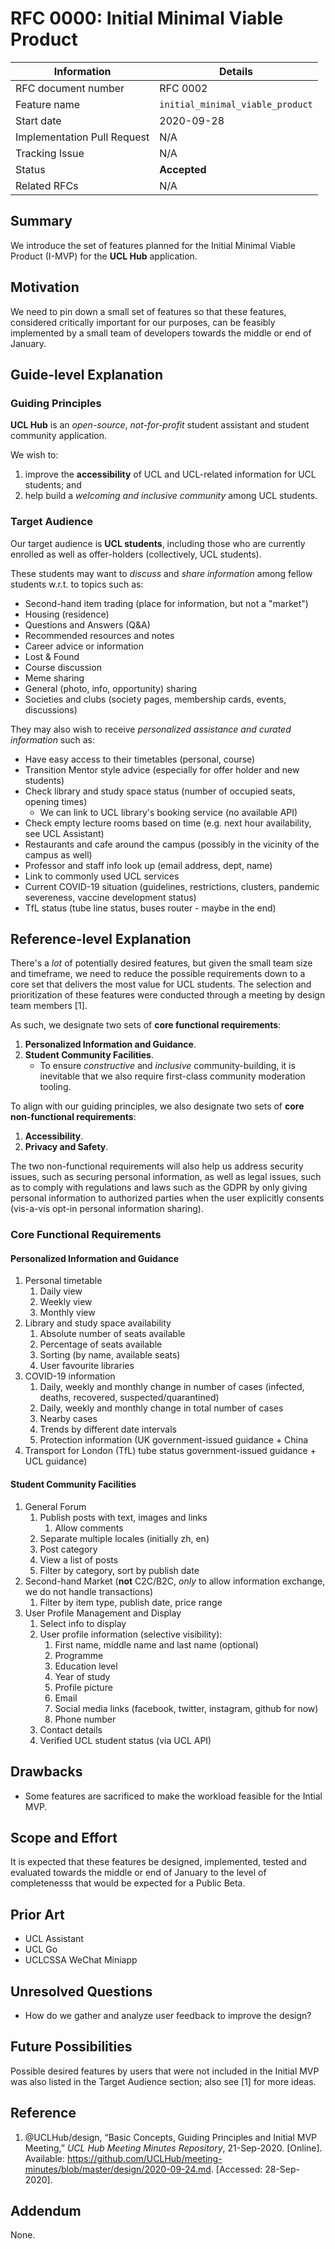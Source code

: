 # RFC 0000: Initial Minimal Viable Product

| Information                 | Details                          |
|-----------------------------|----------------------------------|
| RFC document number         | RFC 0002                         |
| Feature name                | `initial_minimal_viable_product` |
| Start date                  | 2020-09-28                       |
| Implementation Pull Request | N/A                              |
| Tracking Issue              | N/A                              |
| Status                      | **Accepted**                     |
| Related RFCs                | N/A                              |

## Summary

We introduce the set of features planned for the Initial Minimal Viable Product
(I-MVP) for the **UCL Hub** application.

## Motivation

We need to pin down a small set of features so that these features, considered
critically important for our purposes, can be feasibly implemented by a small
team of developers towards the middle or end of January.

## Guide-level Explanation

### Guiding Principles

**UCL Hub** is an *open-source*, *not-for-profit* student assistant and student
community application.

We wish to:

1. improve the **accessibility** of UCL and UCL-related information for UCL
   students; and
2. help build a *welcoming and inclusive community* among UCL students.

### Target Audience

Our target audience is **UCL students**, including those who are currently
enrolled as well as offer-holders (collectively, UCL students).

These students may want to *discuss* and *share information* among fellow
students w.r.t. to topics such as:

- Second-hand item trading (place for information, but not a "market")
- Housing (residence)
- Questions and Answers (Q&A)
- Recommended resources and notes
- Career advice or information
- Lost & Found
- Course discussion
- Meme sharing
- General (photo, info, opportunity) sharing
- Societies and clubs (society pages, membership cards, events, discussions)

They may also wish to receive *personalized assistance and curated information*
such as:

- Have easy access to their timetables (personal, course)
- Transition Mentor style advice (especially for offer holder and new students)
- Check library and study space status (number of occupied seats, opening
  times)
   - We can link to UCL library's booking service (no available API)
- Check empty lecture rooms based on time (e.g. next hour availability, see
  UCL Assistant)
- Restaurants and cafe around the campus (possibly in the vicinity of the
  campus as well)
- Professor and staff info look up (email address, dept, name)
- Link to commonly used UCL services
- Current COVID-19 situation (guidelines, restrictions, clusters, pandemic
  severeness, vaccine development status)
- TfL status (tube line status, buses router - maybe in the end)

## Reference-level Explanation

There's a *lot* of potentially desired features, but given the small team size
and timeframe, we need to reduce the possible requirements down to a core set
that delivers the most value for UCL students. The selection and prioritization
of these features were conducted through a meeting by design team members
[1].

As such, we designate two sets of **core functional requirements**:

1. **Personalized Information and Guidance**.
2. **Student Community Facilities**.
   - To ensure *constructive* and *inclusive* community-building, it is
     inevitable that we also require first-class community moderation tooling.

To align with our guiding principles, we also designate two sets of
**core non-functional requirements**:

1. **Accessibility**.
2. **Privacy and Safety**.

The two non-functional requirements will also help us address security issues,
such as securing personal information, as well as legal issues, such as to
comply with regulations and laws such as the GDPR by only giving personal
information to authorized parties when the user explicitly consents
(vis-a-vis opt-in personal information sharing).

### Core Functional Requirements

#### Personalized Information and Guidance

1. Personal timetable
    1. Daily view
    2. Weekly view
    3. Monthly view
2. Library and study space availability
    1. Absolute number of seats available
    2. Percentage of seats available
    3. Sorting (by name, available seats)
    4. User favourite libraries
3. COVID-19 information
    1. Daily, weekly and monthly change in number of cases (infected, deaths,
       recovered, suspected/quarantined)
    2. Daily, weekly and monthly change in total number of cases
    3. Nearby cases
    4. Trends by different date intervals
    5. Protection information (UK government-issued guidance + China
4. Transport for London (TfL) tube status
       government-issued guidance + UCL guidance)

#### Student Community Facilities

1. General Forum
    1. Publish posts with text, images and links
        1. Allow comments
    2. Separate multiple locales (initially zh, en)
    3. Post category
    4. View a list of posts
    5. Filter by category, sort by publish date
2. Second-hand Market (**not** C2C/B2C, *only* to allow information exchange,
   we do not handle transactions)
    1. Filter by item type, publish date, price range
3. User Profile Management and Display
    1. Select info to display
    2. User profile information (selective visibility):
        1. First name, middle name and last name (optional)
        2. Programme
        3. Education level
        4. Year of study
        5. Profile picture
        6. Email
        7. Social media links (facebook, twitter, instagram, github for now)
        8. Phone number
    3. Contact details
    4. Verified UCL student status (via UCL API)

## Drawbacks

- Some features are sacrificed to make the workload feasible for the Intial
  MVP.

## Scope and Effort

It is expected that these features be designed, implemented, tested and
evaluated towards the middle or end of January to the level of completenesss
that would be expected for a Public Beta.

## Prior Art

- UCL Assistant
- UCL Go
- UCLCSSA WeChat Miniapp

## Unresolved Questions

- How do we gather and analyze user feedback to improve the design?

## Future Possibilities

Possible desired features by users that were not included in the Initial
MVP was also listed in the Target Audience section; also see [1] for more
ideas.

## Reference

1. @UCLHub/design, “Basic Concepts, Guiding Principles and Initial MVP
   Meeting,” *UCL Hub Meeting Minutes Repository*, 21-Sep-2020. [Online].
   Available:
   <https://github.com/UCLHub/meeting-minutes/blob/master/design/2020-09-24.md>.
   [Accessed: 28-Sep-2020].

## Addendum

None.
